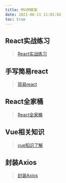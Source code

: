 ```yaml
---
title: MVVM框架
date: 2021-06-11 11:01:02
toc: true
---
```


## React实战练习
>[React实战练习](/All/frame/reactPractice "React实战练习")

## 手写简易react
>[简易react](/All/frame/my_react "简易React")

## React全家桶
>[React全家桶](/All/frame/reactAll "react全家桶")

## Vue相关知识
>[vue知识了解](/All/frame/vue "vue知识")

## 封装Axios
>[封装Axios](/All/frame/axios "封装")